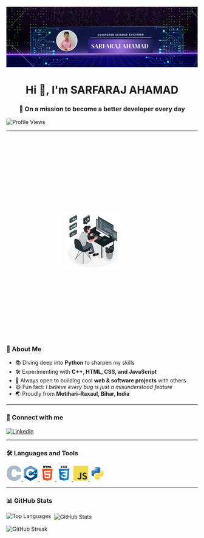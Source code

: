 ![logo](https://github.com/sarfarajAhamad0101/sarfarajAhamad0101/blob/main/Banner.png)

<h1 align="center">Hi 👋, I'm SARFARAJ AHAMAD</h1>
<h3 align="center">🌱 On a mission to become a better developer every day</h3>



<p align="left">
  <img src="https://komarev.com/ghpvc/?username=sarfarajAhamad0101&label=Profile%20views&color=0e75b6&style=flat" alt="Profile Views" />
</p>

---
<img align="right" alt="coding" width="150" src="image.gif" style="padding: 200px;">

### 🌟 About Me
- 📚 Diving deep into **Python** to sharpen my skills  
- 🛠 Experimenting with **C++, HTML, CSS, and JavaScript**  
- 🤝 Always open to building cool **web & software projects** with others  
- 😄 Fun fact: *I believe every bug is just a misunderstood feature*  
- 🌏 Proudly from **Motihari–Raxaul, Bihar, India**

---

### 🤝 Connect with me
<p align="left">
  <a href="linkedin.com/in/sarfaraz-ahmad-50598a34b" target="blank">
    <img align="center" src="https://raw.githubusercontent.com/rahuldkjain/github-profile-readme-generator/master/src/images/icons/Social/linked-in-alt.svg" alt="LinkedIn" height="30" width="40" />
  </a>
</p>

---

### 🛠️ Languages and Tools
<p align="left">
  <a href="https://www.cprogramming.com/" target="_blank" rel="noreferrer">
    <img src="https://raw.githubusercontent.com/devicons/devicon/master/icons/c/c-original.svg" alt="C" width="40" height="40"/>
  </a>
  <a href="https://www.w3schools.com/cpp/" target="_blank" rel="noreferrer">
    <img src="https://raw.githubusercontent.com/devicons/devicon/master/icons/cplusplus/cplusplus-original.svg" alt="C++" width="40" height="40"/>
  </a>
  <a href="https://www.w3schools.com/html/" target="_blank" rel="noreferrer">
    <img src="https://raw.githubusercontent.com/devicons/devicon/master/icons/html5/html5-original-wordmark.svg" alt="HTML5" width="40" height="40"/>
  </a>
  <a href="https://www.w3schools.com/css/" target="_blank" rel="noreferrer">
    <img src="https://raw.githubusercontent.com/devicons/devicon/master/icons/css3/css3-original-wordmark.svg" alt="CSS3" width="40" height="40"/>
  </a>
  <a href="https://developer.mozilla.org/en-US/docs/Web/JavaScript" target="_blank" rel="noreferrer">
    <img src="https://raw.githubusercontent.com/devicons/devicon/master/icons/javascript/javascript-original.svg" alt="JavaScript" width="40" height="40"/>
  </a>
  <a href="https://www.python.org" target="_blank" rel="noreferrer">
    <img src="https://raw.githubusercontent.com/devicons/devicon/master/icons/python/python-original.svg" alt="Python" width="40" height="40"/>
  </a>
</p>

---

### 📊 GitHub Stats
<p>
  <img align="left" src="https://github-readme-stats.vercel.app/api/top-langs?username=sarfarajAhamad0101&show_icons=true&locale=en&layout=compact" alt="Top Languages" />
</p>

<p>&nbsp;
  <img align="center" src="https://github-readme-stats.vercel.app/api?username=sarfarajAhamad0101&show_icons=true&locale=en" alt="GitHub Stats" />
</p>

<p>
  <img align="center" src="https://github-readme-streak-stats.herokuapp.com/?user=sarfarajAhamad0101&" alt="GitHub Streak" />
</p>
